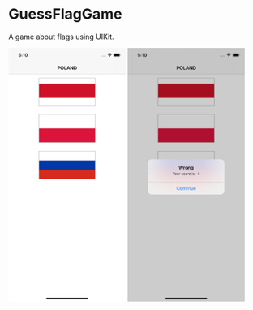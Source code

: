 # GuessFlagGame

A game about flags using UIKit.

<img src=Images/images2.png height="500" >
<img src=Images/Image1.png height="500" >

